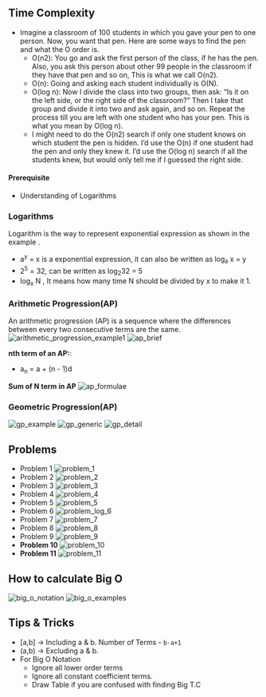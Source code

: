 ## Time Complexity

- Imagine a classroom of 100 students in which you gave your pen to one person. Now, you want that pen. Here are some
  ways to find the pen and what the O order is.
    - O(n2): You go and ask the first person of the class, if he has the pen. Also, you ask this person about other 99
      people in the classroom if they have that pen and so on, This is what we call O(n2).
    - O(n): Going and asking each student individually is O(N).
    - O(log n): Now I divide the class into two groups, then ask: “Is it on the left side, or the right side of the
      classroom?” Then I take that group and divide it into two and ask again, and so on. Repeat the process till you
      are left with one student who has your pen. This is what you mean by O(log n).
    - I might need to do the O(n2) search if only one student knows on which student the pen is hidden. I’d use the O(n)
      if one student had the pen and only they knew it. I’d use the O(log n) search if all the students knew, but would
      only tell me if I guessed the right side.

#### Prerequisite

- Understanding of Logarithms

### Logarithms

Logarithm is the way to represent exponential expression as shown in the example .

- a<sup>y</sup> = x is a exponential expression, it can also be written as log<sub>a</sub> x = y
- 2<sup>5</sup> = 32, can be written as log<sub>2</sub>32 = 5
- log<sub>x</sub> N , It means how many time N should be divided by x to make it 1.

### Arithmetic Progression(AP)

An arithmetic progression (AP) is a sequence where the differences between every two consecutive terms are the same.
![arithmetic_progression_example1](../assets/images/time_complexity/arithmetic_progression_example1.png)
![ap_brief](../assets/images/time_complexity/ap_brief.png)

**nth term of an AP:**:

- a<sub>n</sub> = a + (n - 1)d

**Sum of N term in AP**
![ap_formulae](../assets/images/time_complexity/ap_formulae.png)

### Geometric Progression(AP)

![gp_example](../assets/images/time_complexity/gp_example.png)
![gp_generic](../assets/images/time_complexity/gp_generic.png)
![gp_detail](../assets/images/time_complexity/gp_detail.png)

## Problems

- Problem 1
  ![problem_1](../assets/images/time_complexity/problem_1.png)
- Problem 2
  ![problem_2](../assets/images/time_complexity/problem_2.png)
- Problem 3
  ![problem_3](../assets/images/time_complexity/problem_3.png)
- Problem 4
  ![problem_4](../assets/images/time_complexity/problem_4.png)
- Problem 5
  ![problem_5](../assets/images/time_complexity/problem_5.png)
- Problem 6
  ![problem_log_6](../assets/images/time_complexity/problem_log_6.png)
- Problem 7
  ![problem_7](../assets/images/time_complexity/problem_7.png)
- Problem 8
  ![problem_8](../assets/images/time_complexity/problem_8.png)
- Problem 9
  ![problem_9](../assets/images/time_complexity/problem_9.png)
- **Problem 10**
  ![problem_10](../assets/images/time_complexity/problem_10.png)
- **Problem 11**
  ![problem_11](../assets/images/time_complexity/problem_11.png)

## How to calculate Big O

![big_o_notation](../assets/images/time_complexity/big_o_notation.png)
![big_o_examples](../assets/images/time_complexity/big_o_examples.png)

## Tips & Tricks

- [a,b] -> Including a & b. Number of Terms - `b-a+1`
- (a,b) -> Excluding a & b.
- For Big O Notation
    - Ignore all lower order terms
    - Ignore all constant coefficient terms.
    - Draw Table if you are confused with finding Big T.C